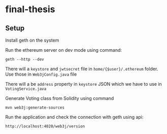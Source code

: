 # final-thesis

## Setup

Install geth on the system

Run the ethereum server on dev mode using command:
```
geth --http --dev
```

There will a `keystore` and `jwtsecret` file in `home/{$user}/.ethereum` folder. Use those in `Web3jConfig.java` file

There will a be `address` property in `keystore` JSON which we have to use in `VotingService.java`

Generate Voting class from Solidity using command
```
mvn web3j:generate-sources
```

Run the application and check the connection with geth using api:
```
http://localhost:4020/web3j/version
```